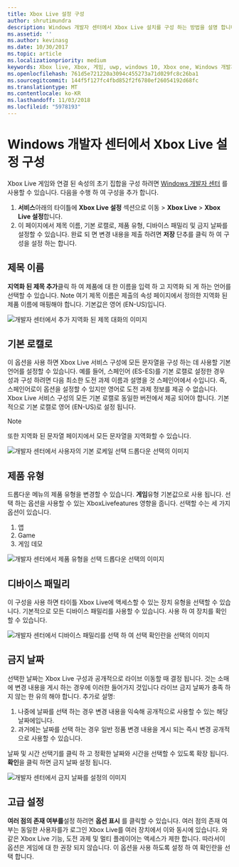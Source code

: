```yaml
---
title: Xbox Live 설정 구성
author: shrutimundra
description: Windows 개발자 센터에서 Xbox Live 설치를 구성 하는 방법을 설명 합니다.
ms.assetid: ''
ms.author: kevinasg
ms.date: 10/30/2017
ms.topic: article
ms.localizationpriority: medium
keywords: Xbox live, Xbox, 게임, uwp, windows 10, Xbox one, Windows 개발자 센터, Xbox Live 설정
ms.openlocfilehash: 761d5e721220a3094c455273a71d029fc8c26ba1
ms.sourcegitcommit: 144f5f127fc4fbd852f2f6780ef26054192d68fc
ms.translationtype: MT
ms.contentlocale: ko-KR
ms.lasthandoff: 11/03/2018
ms.locfileid: "5978193"
---
```

# <a name="configure-xbox-live-setup-on-windows-dev-center"></a>Windows 개발자 센터에서 Xbox Live 설정 구성

Xbox Live 게임와 연결 된 속성의 초기 집합을 구성 하려면 [Windows 개발자 센터](https://developer.microsoft.com/dashboard) 를 사용할 수 있습니다. 다음을 수행 하 여 구성을 추가 합니다.

1. **서비스**아래의 타이틀에 **Xbox Live 설정** 섹션으로 이동 > **Xbox Live** > **Xbox Live 설정**합니다.
2. 이 페이지에서 제목 이름, 기본 로캘로, 제품 유형, 디바이스 패밀리 및 금지 날짜를 설정할 수 있습니다. 완료 되 면 변경 내용을 제출 하려면 **저장** 단추를 클릭 하 여 구성을 설정 하는 합니다.

## <a name="title-names"></a>제목 이름
**지역화 된 제목 추가**클릭 하 여 제품에 대 한 이름을 입력 하 고 지역화 되 게 하는 언어를 선택할 수 있습니다. Note 여기 제목 이름은 제출의 속성 페이지에서 정의한 지역화 된 제품 이름에 매핑해야 합니다. 기본값은 영어 (EN-US)입니다.

![개발자 센터에서 추가 지역화 된 제목 대화의 이미지](../../images/dev-center/xbox-live-setup/xbox-live-setup-1.png)

## <a name="default-locale"></a>기본 로캘로
이 옵션을 사용 하면 Xbox Live 서비스 구성에 모든 문자열을 구성 하는 데 사용할 기본 언어를 설정할 수 있습니다. 예를 들어, 스페인어 (ES-ES)를 기본 로캘로 설정한 경우 성과 구성 하려면 다음 최소한 도전 과제 이름과 설명을 것 스페인어에서 수입니다. 즉, 스페인어로이 옵션을 설정할 수 있지만 영어로 도전 과제 정보를 제공 수 없습니다. Xbox Live 서비스 구성의 모든 기본 로캘로 동일한 버전에서 제공 되어야 합니다. 기본적으로 기본 로캘로 영어 (EN-US)로 설정 됩니다.
> [!NOTE]
> 또한 지역화 된 문자열 페이지에서 모든 문자열을 지역화할 수 있습니다.  

![개발자 센터에서 사용자의 기본 로케일 선택 드롭다운 선택의 이미지](../../images/dev-center/xbox-live-setup/xbox-live-setup-2.png)

## <a name="product-type"></a>제품 유형
드롭다운 메뉴의 제품 유형을 변경할 수 있습니다. **게임**유형 기본값으로 사용 됩니다. 선택 하는 옵션을 사용할 수 있는 XboxLivefeatures 영향을 줍니다. 선택할 수는 세 가지 옵션이 있습니다.
1. 앱 
2. Game 
3. 게임 데모 

![개발자 센터에서 제품 유형을 선택 드롭다운 선택의 이미지](../../images/dev-center/xbox-live-setup/xbox-live-setup-3.png)

## <a name="device-families"></a>디바이스 패밀리
이 구성을 사용 하면 타이틀 Xbox Live에 액세스할 수 있는 장치 유형을 선택할 수 있습니다. 기본적으로 모든 디바이스 패밀리를 사용할 수 있습니다. 사용 하 여 장치를 확인할 수 있습니다.

![개발자 센터에서 디바이스 패밀리를 선택 하 여 선택 확인란을 선택의 이미지](../../images/dev-center/xbox-live-setup/xbox-live-setup-4.png)

## <a name="embargo-date"></a>금지 날짜
선택한 날짜는 Xbox Live 구성과 공개적으로 라이브 이동할 때 결정 됩니다. 것는 소매에 변경 내용을 게시 하는 경우에 이러한 들어가지 것입니다 라이브 금지 날짜가 충족 하지 않는 한 유의 해야 합니다. 추가로 설명:
1. 나중에 날짜를 선택 하는 경우 변경 내용을 익숙해 공개적으로 사용할 수 있는 해당 날짜에입니다.
2. 과거에는 날짜를 선택 하는 경우 일반 정품 변경 내용을 게시 되는 즉시 변경 공개적으로 사용할 수 있습니다.

날짜 및 시간 선택기를 클릭 하 고 정확한 날짜와 시간을 선택할 수 있도록 확장 됩니다. **확인**을 클릭 하면 금지 날짜 설정 됩니다.

![개발자 센터에서 금지 날짜를 설정의 이미지](../../images/dev-center/xbox-live-setup/xbox-live-setup-5.png)

## <a name="advanced-settings"></a>고급 설정

**여러 점의 존재 여부를**설정 하려면 **옵션 표시** 를 클릭할 수 있습니다. 여러 점의 존재 여부는 동일한 사용자를가 로그인 Xbox Live를 여러 장치에서 이와 동시에 있습니다. 와 같은 Xbox Live 기능, 도전 과제 및 멀티 플레이어는 액세스가 제한 합니다. 따라서이 옵션은 게임에 대 한 권장 되지 않습니다. 이 옵션을 사용 하도록 설정 하 여 확인란을 선택 합니다.

